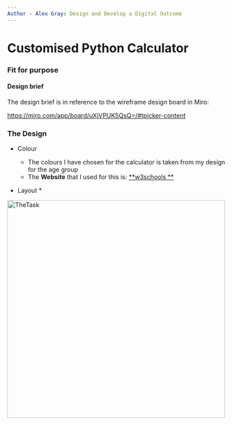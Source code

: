 ```yaml
---
Author - Alex Gray: Design and Develop a Digital Outcome
---
```


# Customised Python Calculator

### Fit for purpose

#### Design brief

The design brief is in reference to the wireframe design board in Miro:

https://miro.com/app/board/uXjVPUK5QsQ=/#tpicker-content

### The Design

* Colour
  * The colours I have chosen for the calculator is taken from my design for the age group
  * The **Website** that I used for this is: [**w3schools **]()

* Layout
  *


<a href="task"><image src="https://github.com/Rongotai-College/10DT-Python-Calculator-Alex-Gray/blob/main/images/Calculator-screeshot.jpg?raw=true" title="TheTask" width=500>
